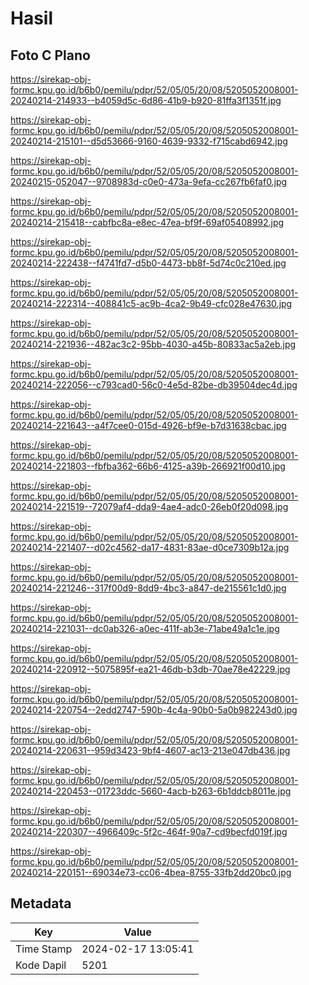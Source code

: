 # Hasil

## Foto C Plano

https://sirekap-obj-formc.kpu.go.id/b6b0/pemilu/pdpr/52/05/05/20/08/5205052008001-20240214-214933--b4059d5c-6d86-41b9-b920-81ffa3f1351f.jpg

https://sirekap-obj-formc.kpu.go.id/b6b0/pemilu/pdpr/52/05/05/20/08/5205052008001-20240214-215101--d5d53666-9160-4639-9332-f715cabd6942.jpg

https://sirekap-obj-formc.kpu.go.id/b6b0/pemilu/pdpr/52/05/05/20/08/5205052008001-20240215-052047--9708983d-c0e0-473a-9efa-cc267fb6faf0.jpg

https://sirekap-obj-formc.kpu.go.id/b6b0/pemilu/pdpr/52/05/05/20/08/5205052008001-20240214-215418--cabfbc8a-e8ec-47ea-bf9f-69af05408992.jpg

https://sirekap-obj-formc.kpu.go.id/b6b0/pemilu/pdpr/52/05/05/20/08/5205052008001-20240214-222438--f4741fd7-d5b0-4473-bb8f-5d74c0c210ed.jpg

https://sirekap-obj-formc.kpu.go.id/b6b0/pemilu/pdpr/52/05/05/20/08/5205052008001-20240214-222314--408841c5-ac9b-4ca2-9b49-cfc028e47630.jpg

https://sirekap-obj-formc.kpu.go.id/b6b0/pemilu/pdpr/52/05/05/20/08/5205052008001-20240214-221936--482ac3c2-95bb-4030-a45b-80833ac5a2eb.jpg

https://sirekap-obj-formc.kpu.go.id/b6b0/pemilu/pdpr/52/05/05/20/08/5205052008001-20240214-222056--c793cad0-56c0-4e5d-82be-db39504dec4d.jpg

https://sirekap-obj-formc.kpu.go.id/b6b0/pemilu/pdpr/52/05/05/20/08/5205052008001-20240214-221643--a4f7cee0-015d-4926-bf9e-b7d31638cbac.jpg

https://sirekap-obj-formc.kpu.go.id/b6b0/pemilu/pdpr/52/05/05/20/08/5205052008001-20240214-221803--fbfba362-66b6-4125-a39b-266921f00d10.jpg

https://sirekap-obj-formc.kpu.go.id/b6b0/pemilu/pdpr/52/05/05/20/08/5205052008001-20240214-221519--72079af4-dda9-4ae4-adc0-26eb0f20d098.jpg

https://sirekap-obj-formc.kpu.go.id/b6b0/pemilu/pdpr/52/05/05/20/08/5205052008001-20240214-221407--d02c4562-da17-4831-83ae-d0ce7309b12a.jpg

https://sirekap-obj-formc.kpu.go.id/b6b0/pemilu/pdpr/52/05/05/20/08/5205052008001-20240214-221246--317f00d9-8dd9-4bc3-a847-de215561c1d0.jpg

https://sirekap-obj-formc.kpu.go.id/b6b0/pemilu/pdpr/52/05/05/20/08/5205052008001-20240214-221031--dc0ab326-a0ec-411f-ab3e-71abe49a1c1e.jpg

https://sirekap-obj-formc.kpu.go.id/b6b0/pemilu/pdpr/52/05/05/20/08/5205052008001-20240214-220912--5075895f-ea21-46db-b3db-70ae78e42229.jpg

https://sirekap-obj-formc.kpu.go.id/b6b0/pemilu/pdpr/52/05/05/20/08/5205052008001-20240214-220754--2edd2747-590b-4c4a-90b0-5a0b982243d0.jpg

https://sirekap-obj-formc.kpu.go.id/b6b0/pemilu/pdpr/52/05/05/20/08/5205052008001-20240214-220631--959d3423-9bf4-4607-ac13-213e047db436.jpg

https://sirekap-obj-formc.kpu.go.id/b6b0/pemilu/pdpr/52/05/05/20/08/5205052008001-20240214-220453--01723ddc-5660-4acb-b263-6b1ddcb8011e.jpg

https://sirekap-obj-formc.kpu.go.id/b6b0/pemilu/pdpr/52/05/05/20/08/5205052008001-20240214-220307--4966409c-5f2c-464f-90a7-cd9becfd019f.jpg

https://sirekap-obj-formc.kpu.go.id/b6b0/pemilu/pdpr/52/05/05/20/08/5205052008001-20240214-220151--69034e73-cc06-4bea-8755-33fb2dd20bc0.jpg


## Metadata

| Key        | Value               |
| ---------- | ------------------- |
| Time Stamp | 2024-02-17 13:05:41 |
| Kode Dapil | 5201                |



